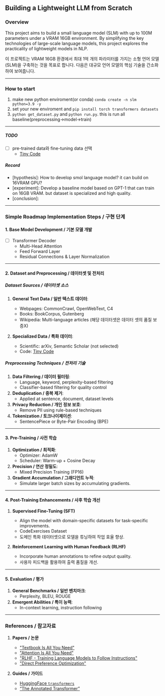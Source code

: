 ## **Building a Lightweight LLM from Scratch**

### **Overview**  
This project aims to build a small language model (SLM) with up to 100M parameters under a VRAM 16GB environment. By simplifying the key technologies of large-scale language models, this project explores the practicality of lightweight models in NLP.

이 프로젝트는 VRAM 16GB 환경에서 최대 1억 개의 파라미터를 가지는 소형 언어 모델(SLM)을 구축하는 것을 목표로 합니다. 다음은 대규모 언어 모델의 핵심 기술을 간소화하여 보여줍니다.

---

### How to start

1. make new python enviroment(or conda) `conda create -n slm python=3.9 -y`
2. set your new enviroment and `pip install torch transformers datasets`
3. `python get_dataset.py` and `python run.py`. this is run all baseline(preprocessing->model->train)

---

##### TODO

- [ ] pre-trained data와 fine-tuning data 선택
    - [Tiny Code](https://huggingface.co/datasets/nampdn-ai/tiny-codes)

##### Record

- [hypothesis]: How to develop smol language model? it can build on 16VRAM GPU?
- [experiment]: Develop a baseline model based on GPT-1 that can train on 16GB VRAM. but dataset is specialized and high quality. 
- [conclusion]: 
 

---

### Simple Roadmap **Implementation Steps / 구현 단계**

#### 1. **Base Model Development / 기본 모델 개발**
- [ ] Transformer Decoder
  - Multi-Head Attention
  - Feed Forward Layer
  - Residual Connections & Layer Normalization

---

#### 2. **Dataset and Preprocessing / 데이터셋 및 전처리**

##### **Dataset Sources / 데이터셋 소스**
1. **General Text Data / 일반 텍스트 데이터**:
   - Webpages: CommonCrawl, OpenWebText, C4
   - Books: BookCorpus, Gutenberg
   - Wikipedia: Multi-language articles
(해당 데이터셋은 데이터 셋의 품질 보증X)

2. **Specialized Data / 특화 데이터**:
   - Scientific: arXiv, Semantic Scholar (not selected)
   - Code: [Tiny Code](https://huggingface.co/datasets/nampdn-ai/tiny-codes) 

##### **Preprocessing Techniques / 전처리 기술**
1. **Data Filtering / 데이터 필터링**:
   - Language, keyword, perplexity-based filtering
   - Classifier-based filtering for quality control
2. **Deduplication / 중복 제거**:
   - Applied at sentence, document, dataset levels
3. **Privacy Reduction / 개인 정보 보호**:
   - Remove PII using rule-based techniques
4. **Tokenization / 토크나이제이션**:
   - SentencePiece or Byte-Pair Encoding (BPE)

---

#### 3. **Pre-Training / 사전 학습**

1. **Optimization / 최적화**:
   - Optimizer: AdamW
   - Scheduler: Warm-up + Cosine Decay
2. **Precision / 연산 정밀도**:
   - Mixed Precision Training (FP16)
3. **Gradient Accumulation / 그래디언트 누적**:
   - Simulate larger batch sizes by accumulating gradients.

---

#### 4. **Post-Training Enhancements / 사후 학습 개선**

1. **Supervised Fine-Tuning (SFT)**
   - Align the model with domain-specific datasets for task-specific improvements.  
    - CodeExercises Dataset
   - 도메인 특화 데이터셋으로 모델을 튜닝하여 작업 효율 향상.

2. **Reinforcement Learning with Human Feedback (RLHF)**
   - Incorporate human annotations to refine output quality.  
   - 사용자 피드백을 활용하여 출력 품질을 개선.

---

#### 5. **Evaluation / 평가**

1. **General Benchmarks / 일반 벤치마크**:
   - Perplexity, BLEU, ROUGE
2. **Emergent Abilities / 특이 능력**:
   - In-context learning, instruction following

---

### **References / 참고자료**

1. **Papers / 논문**
   - ["Textbook Is All You Need"](https://arxiv.org/abs/2306.11644)
   - ["Attention Is All You Need"](https://arxiv.org/abs/1706.03762)
   - ["RLHF - Training Language Models to Follow Instructions"](https://arxiv.org/abs/2203.02155)
   - ["Direct Preference Optimization"](https://arxiv.org/abs/2305.18290)

2. **Guides / 가이드**
   - [HuggingFace `transformers`](https://huggingface.co/transformers/)
   - [“The Annotated Transformer”](http://nlp.seas.harvard.edu/annotated-transformer/)
